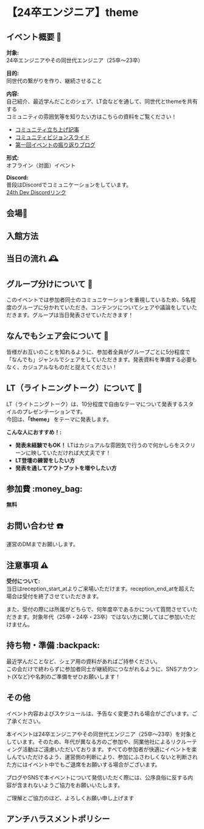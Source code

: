 <!-- TODO: TODOコメントをイベント掲載時に削除する。 -->
<!-- TODO: ファイル内のsponsorをスポンサー企業名に変更する。 -->
<!-- TODO: ファイル内のthemeをイベントテーマに変更する。 -->
<!-- TODO: ファイル内のreception_start_atを受付開始時間に変更する。デフォルト値は18:30です。 -->
<!-- TODO: ファイル内のreception_end_atを受付終了時間に変更する。デフォルト値は19:15です。 -->

# 【24卒エンジニア】theme

## イベント概要 :dragon:
**対象:**  
  24卒エンジニアやその同世代エンジニア（25卒〜23卒）

**目的:**  
  同世代の繋がりを作り、継続させること

**内容:**  
  自己紹介、最近学んだことのシェア、LT会などを通して、同世代とthemeを共有する<br>
  コミュニティの雰囲気等を知りたい方はこちらの資料をご覧ください！

- [コミュニティ立ち上げ記事](https://zenn.dev/yuhi_junior/articles/24th-engineers)
- [コミュニティビジョンスライド](https://speakerdeck.com/yuhisatoxxx/komiyuniteibiziyon-xi-garitokiyaria)
- [第一回イベントの振り返りブログ](https://zenn.dev/24th_dev/articles/24th-dev-20250325-1)

<!-- TODO: 振り返りブログを追加する -->

**形式:**  
  オフライン（対面）イベント

**Discord:**  
普段はDiscordでコミュニケーションをしています。  
[24th Dev Discordリンク](https://discord.gg/PC4ANfApba)


## 会場:round_pushpin:
<!-- NOTE: sponsor様記入欄 -->
<!-- NOTE: 例: 
**株式会社Hoge(Hogeオフィス)**  
〒xxx-xxx HogeHogeHoge 
<br>
<br>
※B2階もしくは2階のオフィスエントランスよりエレベーターで17階へお越しください。
<br>
(詳しい入館方法は[こちら](https://Hoge)をご覧ください。)
 -->


## 入館方法
<!-- NOTE: sponsor様記入欄 -->
<!-- NOTE: 例: 
Fugaオフィス入館口（商業施設の出入り口とは分かれており、B2Fと2Fにございます）からエレベーターを使用して17Fまでお越しください。<br>
17階特設受付にてゲスト入館証を受け取り高層用エレベーターで40階へお越しください。<br>

**ご用意いただくもの:**  
connpassのQRコードもしくは受付番号のご提示をお願いいたします。

**入館可能時間:**  
入館受付は **reception_start_at〜reception_end_at頃** を予定しております。オフィスフロア入口（17F）にお越しください。 オフィスフロア入口（17F）オフィス総合受付の側に本イベント用の特設受付を設置しています。 そちらで connpass の受付QRコード、もしくは受付番号の提示後、受付の案内に従ってください。

**入館に関する問い合わせ先:**　
19:15になりましたら特設受付を一旦閉めさせていただきますので、参加される方はなるべくこの時間までにお越し下さるようお願いします。
 -->


## 当日の流れ :mantelpiece_clock:
<!-- TODO: 受付開始の時間をreception_start_atに変更する。 -->
<!-- NOTE: 例:
| 時間     | 内容                           |
|----------|--------------------------------|
| 18:30 ~  | 受付開始                        |
| 19:00 ~  | あいさつ                       |
| 19:05 ~  | グループ内で自己紹介                       |
| 19:15 ~  | **なんでもシェア会**（途中グループ替えの可能性あり)     |
| 20:00 ~  | **LT会**                        |
| 20:20 ~  | フリー交流タイム・懇親会        |
| 21:30  | 終了・解散                      |
| 22:00  | 完全撤収                     |
 -->


## グループ分けについて :handshake:
このイベントでは参加者同士のコミュニケーションを重視しているため、5名程度のグループに分かれていただき、コンテンツについてシェアや議論をしていただきます。グループは当日発表させていただきます！


## なんでもシェア会について :eyes:
皆様がお互いのことを知れるように、参加者全員がグループごとに5分程度で「なんでも」ジャンルでシェアをしていただきます。発表資料を準備する必要もなく、カジュアルなものだと捉えてください！


## LT（ライトニングトーク）について :pencil:
LT（ライトニングトーク）は、10分程度で自由なテーマについて発表するスタイルのプレゼンテーションです。  
今回は、**「theme」** をテーマに発表します。

**こんな人におすすめ！:**  

- **発表未経験でもOK！** LTはカジュアルな雰囲気で行うので何かしらをスクリーンに映していただければ大丈夫です！
- **LT登壇の練習をしたい方**
- **発表を通してアウトプットを増やしたい方**


## 参加費 :money_bag:
<!-- TODO: 参加費を記載する。 -->
**無料**


## お問い合わせ :telephone:
運営のDMまでお願いします。  
<!-- TODO: 受付担当のDMアカウントを記載する。 -->


## 注意事項 :warning:
**受付について:**  
当日はreception_start_atよりご来場いただけます。reception_end_atを超えた場合は受付を終了させていただきます。

また、受付の際には所属がどちらで、何年度卒であるかについて質問させていただきます。対象年代（25卒・24卒・23卒）ではない方に関してはご参加いただけません。


## 持ち物・準備 :backpack:
最近学んだことなど、シェア用の資料があればご持参ください。<br>
この会だけで終わらずに参加者同士が継続的につながれるように、SNSアカウント(Xなど)や名刺のご準備をぜひお願いします！


## その他
イベント内容およびスケジュールは、予告なく変更される場合がございます。ご了承ください。

本イベントは24卒エンジニアやその同世代エンジニア（25卒〜23卒）を対象としています。そのため、年代が異なる方のご参加や、同業他社によるリクルーティング活動はご遠慮いただいております。すべての参加者が快適にイベントを楽しんでいただけるよう、運営側の判断により、参加にふさわしくないと判断された方にはイベント中でもご退席をお願いする場合がございます。

ブログやSNSで本イベントについて発信いただく際には、公序良俗に反する内容が含まれないようご協力をお願いいたします。

ご理解とご協力のほど、よろしくお願い申し上げます


## アンチハラスメントポリシー
<!-- NOTE: sponsor様記入欄 -->
